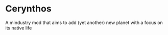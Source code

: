 # Cerynthos
A mindustry mod that aims to add (yet another) new planet with a focus on its native life
